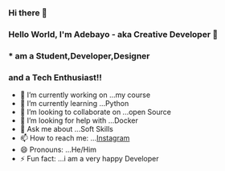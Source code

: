 ### Hi there 👋

<!--
**teenux-ceo/teenux-ceo** is a ✨ _special_ ✨ repository because its `README.md` (this file) appears on your GitHub profile.

Here are some ideas to get you started:
-->
### Hello World, I'm Adebayo - aka Creative Developer 👋

### * am a Student,Developer,Designer
### and a Tech Enthusiast!!
- 🔭 I’m currently working on ...my course
- 🌱 I’m currently learning ...Python
- 👯 I’m looking to collaborate on ...open Source
- 🤔 I’m looking for help with ...Docker
- 💬 Ask me about ...Soft Skills
- 📫 How to reach me: ...[Instagram](instagram.com/tnux_design)
- 😄 Pronouns: ...He/Him
- ⚡ Fun fact: ...i am a very happy Developer


